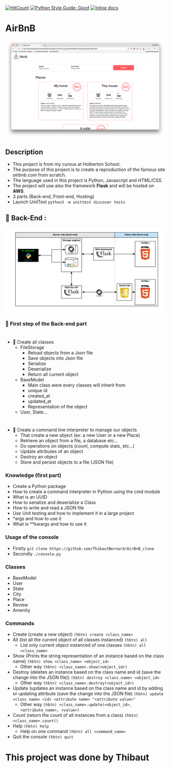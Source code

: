 [![HitCount](http://hits.dwyl.com/ThibautBernard/AirBnB_clone.svg)](http://hits.dwyl.com/ThibautBernard/AirBnB_clone)
[![Python Style Guide: Good](https://img.shields.io/badge/code%20style-goodparts-brightgreen.svg?style=flat)](https://github.com/dwyl/goodparts "Python Good")
[![Inline docs](http://inch-ci.org/github/ThibautBernard/AirBnB_clone.svg?branch=master)](http://inch-ci.org/github/ThibautBernard/AirBnB_clone)

# AirBnB 

![](https://github.com/ThibautBernard/AirBnB_clone/blob/main/img_repo/fe2e3e7701dec72ce612472dab9bb55fe0e9f6d4.png)
## Description 
* This project is from my cursus at Holberton School. 
* The purpose of this project is to create a reproduction of the famous site *airbnb.com* from scratch.
* The language used in this project is Python, Javascript and *HTML/CSS*.
* The project will use also the framework **Flask** and will be hosted on **AWS**.
* 3 parts (Back-end, Front-end, Hosting)
* Launch UnitTest ``` python3 -m unittest discover tests ```

## :large_blue_circle: Back-End : 
![](https://github.com/ThibautBernard/AirBnB_clone/blob/main/img_repo/d2d06462824fab5846f3.png)
### :pushpin: First step of the Back-end part
#
* :large_blue_diamond: Create all classes
  * FileStorage 
    * Reload objects from a Json file
    * Save objects into Json file
    * Serialize
    * Deserialize
    * Return all current object
  * BaseModel
    * Main class were every classes will inherit from
    * unique id
    * created_at
    * updated_at
    * Representation of the object
  * User, State...
#
* :large_blue_diamond: Create a command line interpreter to manage our objects 
  * That create a new object (ex: a new User or a new Place)
  * Retrieve an object from a file, a database etc…
  * Do operations on objects (count, compute stats, etc…)
  * Update attributes of an object
  * Destroy an object
  * Store and persist objects to a file (JSON file)

### Knowledge (first part)
* Create a Python package
* How to create a command interpreter in Python using the cmd module
* What is an UUID
* How to serialize and deserialize a Class
* How to write and read a JSON file
* Use Unit testing and how to implement it in a large project
* *args and how to use it
* What is **kwargs and how to use it

### Usage of the console
* Firstly ``` git clone https://github.com/ThibautBernard/AirBnB_clone ```
* Secondly ``` ./console.py ```
### Classes 
* BaseModel
* User
* State
* City
* Place
* Review 
* Amenity
### Commands 
* Create (create a new object) ``` (hbtn) create <class_name> ```
* All (list all the current object of all classes instanced) ``` (hbtn) all ```
  * List only current object instanced of one classes ``` (hbtn) all <class_name> ```
* Show (Prints the string representation of an instance based on the class name) ``` (hbtn) show <class_name> <object_id> ```
  * Other way ``` (hbtn) <class_name>.show(<object_id>) ```
* Destroy (deletes an instance based on the class name and id (save the change into the JSON file)) ``` (hbtn) destroy <class_name> <object_id> ```
  * Other way ``` (hbtn) <class_name>.destroy(<object_id>) ```
* Update (updates an instance based on the class name and id by adding or updating attribute (save the change into the JSON file) ``` (hbtn) update <class name> <id> <attribute name> "<attribute value>" ```
  * Other way ``` (hbtn) <class_name>.update(<object_id>, <attribute_name>, <value>) ```
* Count (return the count of all instances from a class) ``` (hbtn) <class_name>.count() ```
* Help ``` (hbtn) help ```
  * Help on one command ``` (hbtn) all <command_name> ```
* Quit the console ``` (hbtn) quit ```

# This project was done by Thibaut
#

